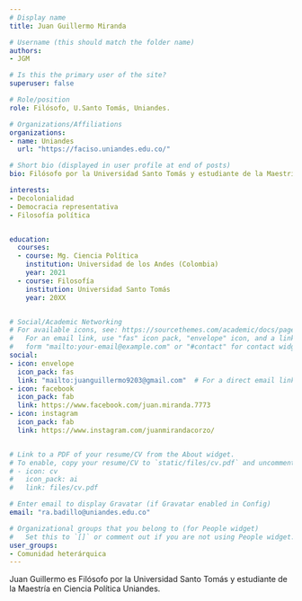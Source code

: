 ```yaml
---
# Display name
title: Juan Guillermo Miranda

# Username (this should match the folder name)
authors:
- JGM

# Is this the primary user of the site?
superuser: false

# Role/position
role: Filósofo, U.Santo Tomás, Uniandes.

# Organizations/Affiliations
organizations:
- name: Uniandes
  url: "https://faciso.uniandes.edu.co/"

# Short bio (displayed in user profile at end of posts)
bio: Filósofo por la Universidad Santo Tomás y estudiante de la Maestría en Ciencia Política Uniandes.

interests:
- Decolonialidad
- Democracia representativa
- Filosofía política 


education:
  courses:
  - course: Mg. Ciencia Política
    institution: Universidad de los Andes (Colombia)
    year: 2021
  - course: Filosofía
    institution: Universidad Santo Tomás
    year: 20XX


# Social/Academic Networking
# For available icons, see: https://sourcethemes.com/academic/docs/page-builder/#icons
#   For an email link, use "fas" icon pack, "envelope" icon, and a link in the
#   form "mailto:your-email@example.com" or "#contact" for contact widget.
social:
- icon: envelope
  icon_pack: fas
  link: "mailto:juanguillermo9203@gmail.com"  # For a direct email link, use "mailto:test@example.org".
- icon: facebook
  icon_pack: fab
  link: https://www.facebook.com/juan.miranda.7773
- icon: instagram
  icon_pack: fab
  link: https://www.instagram.com/juanmirandacorzo/


# Link to a PDF of your resume/CV from the About widget.
# To enable, copy your resume/CV to `static/files/cv.pdf` and uncomment the lines below.
# - icon: cv
#   icon_pack: ai
#   link: files/cv.pdf

# Enter email to display Gravatar (if Gravatar enabled in Config)
email: "ra.badillo@uniandes.edu.co"

# Organizational groups that you belong to (for People widget)
#   Set this to `[]` or comment out if you are not using People widget.
user_groups:
- Comunidad heterárquica
---
```


Juan Guillermo es Filósofo por la Universidad Santo Tomás y estudiante de la Maestría en Ciencia Política Uniandes.
